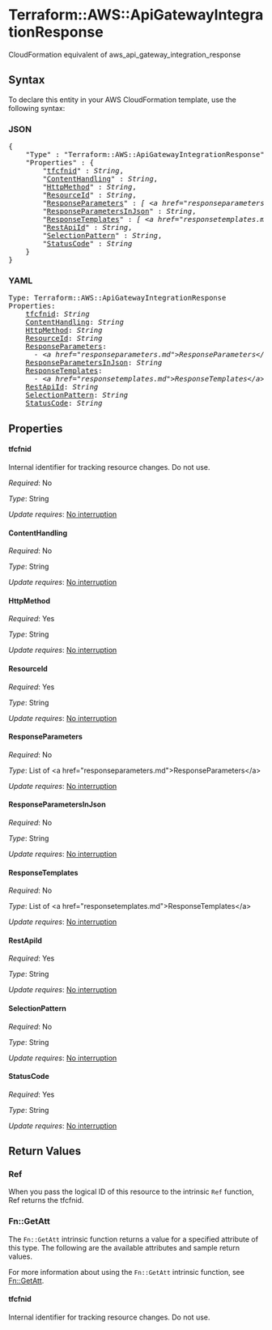 # Terraform::AWS::ApiGatewayIntegrationResponse

CloudFormation equivalent of aws_api_gateway_integration_response

## Syntax

To declare this entity in your AWS CloudFormation template, use the following syntax:

### JSON

<pre>
{
    "Type" : "Terraform::AWS::ApiGatewayIntegrationResponse",
    "Properties" : {
        "<a href="#tfcfnid" title="tfcfnid">tfcfnid</a>" : <i>String</i>,
        "<a href="#contenthandling" title="ContentHandling">ContentHandling</a>" : <i>String</i>,
        "<a href="#httpmethod" title="HttpMethod">HttpMethod</a>" : <i>String</i>,
        "<a href="#resourceid" title="ResourceId">ResourceId</a>" : <i>String</i>,
        "<a href="#responseparameters" title="ResponseParameters">ResponseParameters</a>" : <i>[ &lt;a href=&#34;responseparameters.md&#34;&gt;ResponseParameters&lt;/a&gt;, ... ]</i>,
        "<a href="#responseparametersinjson" title="ResponseParametersInJson">ResponseParametersInJson</a>" : <i>String</i>,
        "<a href="#responsetemplates" title="ResponseTemplates">ResponseTemplates</a>" : <i>[ &lt;a href=&#34;responsetemplates.md&#34;&gt;ResponseTemplates&lt;/a&gt;, ... ]</i>,
        "<a href="#restapiid" title="RestApiId">RestApiId</a>" : <i>String</i>,
        "<a href="#selectionpattern" title="SelectionPattern">SelectionPattern</a>" : <i>String</i>,
        "<a href="#statuscode" title="StatusCode">StatusCode</a>" : <i>String</i>
    }
}
</pre>

### YAML

<pre>
Type: Terraform::AWS::ApiGatewayIntegrationResponse
Properties:
    <a href="#tfcfnid" title="tfcfnid">tfcfnid</a>: <i>String</i>
    <a href="#contenthandling" title="ContentHandling">ContentHandling</a>: <i>String</i>
    <a href="#httpmethod" title="HttpMethod">HttpMethod</a>: <i>String</i>
    <a href="#resourceid" title="ResourceId">ResourceId</a>: <i>String</i>
    <a href="#responseparameters" title="ResponseParameters">ResponseParameters</a>: <i>
      - &lt;a href=&#34;responseparameters.md&#34;&gt;ResponseParameters&lt;/a&gt;</i>
    <a href="#responseparametersinjson" title="ResponseParametersInJson">ResponseParametersInJson</a>: <i>String</i>
    <a href="#responsetemplates" title="ResponseTemplates">ResponseTemplates</a>: <i>
      - &lt;a href=&#34;responsetemplates.md&#34;&gt;ResponseTemplates&lt;/a&gt;</i>
    <a href="#restapiid" title="RestApiId">RestApiId</a>: <i>String</i>
    <a href="#selectionpattern" title="SelectionPattern">SelectionPattern</a>: <i>String</i>
    <a href="#statuscode" title="StatusCode">StatusCode</a>: <i>String</i>
</pre>

## Properties

#### tfcfnid

Internal identifier for tracking resource changes. Do not use.

_Required_: No

_Type_: String

_Update requires_: [No interruption](https://docs.aws.amazon.com/AWSCloudFormation/latest/UserGuide/using-cfn-updating-stacks-update-behaviors.html#update-no-interrupt)

#### ContentHandling

_Required_: No

_Type_: String

_Update requires_: [No interruption](https://docs.aws.amazon.com/AWSCloudFormation/latest/UserGuide/using-cfn-updating-stacks-update-behaviors.html#update-no-interrupt)

#### HttpMethod

_Required_: Yes

_Type_: String

_Update requires_: [No interruption](https://docs.aws.amazon.com/AWSCloudFormation/latest/UserGuide/using-cfn-updating-stacks-update-behaviors.html#update-no-interrupt)

#### ResourceId

_Required_: Yes

_Type_: String

_Update requires_: [No interruption](https://docs.aws.amazon.com/AWSCloudFormation/latest/UserGuide/using-cfn-updating-stacks-update-behaviors.html#update-no-interrupt)

#### ResponseParameters

_Required_: No

_Type_: List of &lt;a href=&#34;responseparameters.md&#34;&gt;ResponseParameters&lt;/a&gt;

_Update requires_: [No interruption](https://docs.aws.amazon.com/AWSCloudFormation/latest/UserGuide/using-cfn-updating-stacks-update-behaviors.html#update-no-interrupt)

#### ResponseParametersInJson

_Required_: No

_Type_: String

_Update requires_: [No interruption](https://docs.aws.amazon.com/AWSCloudFormation/latest/UserGuide/using-cfn-updating-stacks-update-behaviors.html#update-no-interrupt)

#### ResponseTemplates

_Required_: No

_Type_: List of &lt;a href=&#34;responsetemplates.md&#34;&gt;ResponseTemplates&lt;/a&gt;

_Update requires_: [No interruption](https://docs.aws.amazon.com/AWSCloudFormation/latest/UserGuide/using-cfn-updating-stacks-update-behaviors.html#update-no-interrupt)

#### RestApiId

_Required_: Yes

_Type_: String

_Update requires_: [No interruption](https://docs.aws.amazon.com/AWSCloudFormation/latest/UserGuide/using-cfn-updating-stacks-update-behaviors.html#update-no-interrupt)

#### SelectionPattern

_Required_: No

_Type_: String

_Update requires_: [No interruption](https://docs.aws.amazon.com/AWSCloudFormation/latest/UserGuide/using-cfn-updating-stacks-update-behaviors.html#update-no-interrupt)

#### StatusCode

_Required_: Yes

_Type_: String

_Update requires_: [No interruption](https://docs.aws.amazon.com/AWSCloudFormation/latest/UserGuide/using-cfn-updating-stacks-update-behaviors.html#update-no-interrupt)

## Return Values

### Ref

When you pass the logical ID of this resource to the intrinsic `Ref` function, Ref returns the tfcfnid.

### Fn::GetAtt

The `Fn::GetAtt` intrinsic function returns a value for a specified attribute of this type. The following are the available attributes and sample return values.

For more information about using the `Fn::GetAtt` intrinsic function, see [Fn::GetAtt](https://docs.aws.amazon.com/AWSCloudFormation/latest/UserGuide/intrinsic-function-reference-getatt.html).

#### tfcfnid

Internal identifier for tracking resource changes. Do not use.

